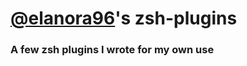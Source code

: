# [@elanora96](https://github.com/elanora96)'s zsh-plugins
### A few zsh plugins I wrote for my own use

